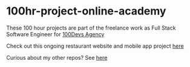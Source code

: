 # 100hr-project-online-academy

These 100 hour projects are part of the freelance work as Full Stack Software Engineer for [100Devs Agency](https://www.linkedin.com/company/100devs/)

Check out this ongoing restaurant website and mobile app project [here](https://100hr-project-online-academy-7h7m.vercel.app/)

Curious about my other repos? See [here](https://github.com/agcdtmr?tab=repositories)

